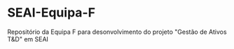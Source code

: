 # SEAI-Equipa-F
Repositório da Equipa F para desonvolvimento do projeto "Gestão de Ativos T&D" em SEAI
